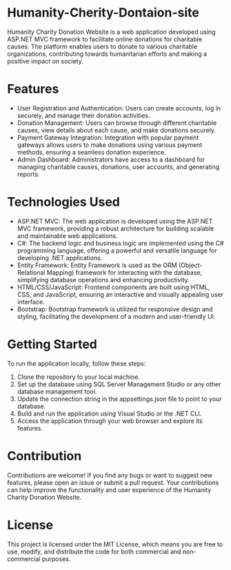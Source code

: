 # Humanity-Cherity-Dontaion-site

Humanity Charity Donation Website is a web application developed using ASP.NET MVC framework to facilitate online donations for charitable causes. The platform enables users to donate to various charitable organizations, contributing towards humanitarian efforts and making a positive impact on society.

# Features

* User Registration and Authentication: Users can create accounts, log in securely, and manage their donation activities.
* Donation Management: Users can browse through different charitable causes, view details about each cause, and make donations securely.
* Payment Gateway Integration: Integration with popular payment gateways allows users to make donations using various payment methods, ensuring a seamless donation experience.
* Admin Dashboard: Administrators have access to a dashboard for managing charitable causes, donations, user accounts, and generating reports.

# Technologies Used

* ASP.NET MVC: The web application is developed using the ASP.NET MVC framework, providing a robust architecture for building scalable and maintainable web applications.
* C#: The backend logic and business logic are implemented using the C# programming language, offering a powerful and versatile language for developing .NET applications.
* Entity Framework: Entity Framework is used as the ORM (Object-Relational Mapping) framework for interacting with the database, simplifying database operations and enhancing productivity.
* HTML/CSS/JavaScript: Frontend components are built using HTML, CSS, and JavaScript, ensuring an interactive and visually appealing user interface.
* Bootstrap: Bootstrap framework is utilized for responsive design and styling, facilitating the development of a modern and user-friendly UI.

# Getting Started

To run the application locally, follow these steps:

1. Clone the repository to your local machine.
2. Set up the database using SQL Server Management Studio or any other database management tool.
3. Update the connection string in the appsettings.json file to point to your database.
4. Build and run the application using Visual Studio or the .NET CLI.
5. Access the application through your web browser and explore its features.

# Contribution

Contributions are welcome! If you find any bugs or want to suggest new features, please open an issue or submit a pull request. Your contributions can help improve the functionality and user experience of the Humanity Charity Donation Website.

# License

This project is licensed under the MIT License, which means you are free to use, modify, and distribute the code for both commercial and non-commercial purposes.

